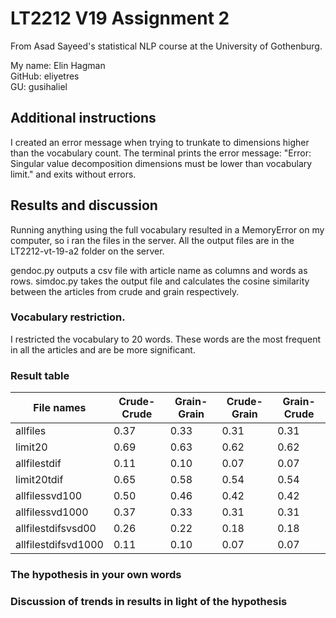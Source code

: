 # LT2212 V19 Assignment 2

From Asad Sayeed's statistical NLP course at the University of Gothenburg.

My name:    Elin Hagman\
GitHub:     eliyetres\
GU:         gusihaliel

## Additional instructions

I created an error message when trying to trunkate to dimensions higher than the vocabulary count. The terminal prints the error message: "Error: Singular value decomposition dimensions must be lower than vocabulary limit." and exits without errors.

## Results and discussion

Running anything using the full vocabulary resulted in a MemoryError on my computer, so i ran the files in the server. All the output files are in the LT2212-vt-19-a2 folder on the server. 

gendoc.py outputs a csv file with article name as columns and words as rows. simdoc.py takes the output file and calculates the cosine similarity between the  articles from crude and grain respectively.

### Vocabulary restriction.

I restricted the vocabulary to 20 words. These words are the most frequent in all the articles and are be more significant.

### Result table


File names | Crude-Crude  | Grain-Grain | Crude-Grain | Grain-Crude 
--- | --- | --- | --- | --- 
allfiles|0.37|0.33|0.31|0.31
limit20|0.69|0.63|0.62|0.62
allfilestdif|0.11|0.10|0.07|0.07
limit20tdif|0.65|0.58|0.54|0.54
allfilessvd100|0.50|0.46|0.42|0.42
allfilessvd1000|0.37|0.33|0.31|0.31
allfilestdifsvsd00|0.26|0.22|0.18|0.18
allfilestdifsvd1000|0.11|0.10|0.07|0.07


### The hypothesis in your own words

### Discussion of trends in results in light of the hypothesis
